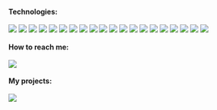<strong>Technologies:</strong>
<br><br>
<img src="https://img.shields.io/badge/typescript-323767?style=for-the-badge&logo=typescript">
<img src="https://img.shields.io/badge/javascript-42498a?style=for-the-badge&logo=javascript">
<img src="https://img.shields.io/badge/vue-535cac?style=for-the-badge&logo=vue.js">
<img src="https://img.shields.io/badge/react-323767?style=for-the-badge&logo=react">
<img src="https://img.shields.io/badge/d3-42498a?style=for-the-badge&logo=d3">
<img src="https://img.shields.io/badge/mui-535cac?style=for-the-badge&logo=mui">
<img src="https://img.shields.io/badge/sass-323767?style=for-the-badge&logo=sass">
<img src="https://img.shields.io/badge/less-42498a?style=for-the-badge&logo=less">
<img src="https://img.shields.io/badge/node.js-535cac?style=for-the-badge&logo=node.js">
<img src="https://img.shields.io/badge/deno-323767?style=for-the-badge&logo=deno">
<img src="https://img.shields.io/badge/express-42498a?style=for-the-badge&logo=express">
<img src="https://img.shields.io/badge/mongodb-535cac?style=for-the-badge&logo=mongodb">
<img src="https://img.shields.io/badge/aws-323767?style=for-the-badge&logo=amazonwebservices">
<img src="https://img.shields.io/badge/firebase-42498a?style=for-the-badge&logo=firebase">
<img src="https://img.shields.io/badge/supabase-535cac?style=for-the-badge&logo=supabase">
<img src="https://img.shields.io/badge/mysql-323767?style=for-the-badge&logo=mysql">
<img src="https://img.shields.io/badge/vim-42498a?style=for-the-badge&logo=vim">
<img src="https://img.shields.io/badge/git-535cac?style=for-the-badge&logo=git">
<img src="https://img.shields.io/badge/sequelize-323767?style=for-the-badge&logo=sequelize">
<img src="https://img.shields.io/badge/postman-42498a?style=for-the-badge&logo=postman">
<br><br>
<strong>How to reach me:</strong>
<br><br>
<a href="mailto:andrewkagotho7@live.com?subject=Hello">
<img src="https://img.shields.io/badge/email-fff?style=for-the-badge&logo=gmail">
</a>
<br><br>
<strong>My projects:</strong>
<br><br>
<a href="https://andrewkagotho.github.io/portfolio/">
<img src="https://img.shields.io/badge/portfolio-fff?style=for-the-badge&logo=googlechrome">
</a>
